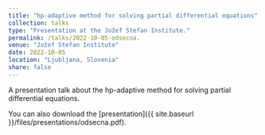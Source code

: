 ```yaml
---
title: "hp-adaptive method for solving partial differential equations"
collection: talks
type: "Presentation at the Jožef Stefan Institute."
permalink: /talks/2022-10-05-odsecna.
venue: "Jožef Stefan Institute"
date: 2022-10-05
location: "Ljubljana, Slovenia"
share: false
---
```


A presentation talk about the hp-adaptive method for solving partial differential equations.

You can also download the [presentation]({{ site.baseurl }}/files/presentations/odsecna.pdf).